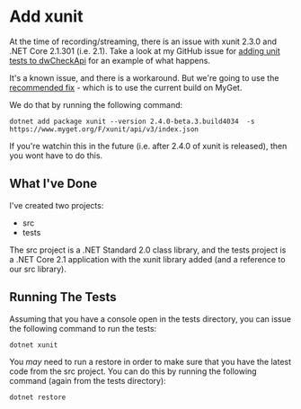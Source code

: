 # Add xunit

At the time of recording/streaming, there is an issue with xunit 2.3.0 and .NET Core 2.1.301 (i.e. 2.1). Take a look at my GitHub issue for [adding unit tests to dwCheckApi](https://github.com/GaProgMan/dwCheckApi/issues/4) for an example of what happens.

It's a known issue, and there is a workaround. But we're going to use the [recommended fix](https://github.com/xunit/xunit/issues/1675) - which is to use the current build on MyGet.

We do that by running the following command:

`dotnet add package xunit --version 2.4.0-beta.3.build4034  -s https://www.myget.org/F/xunit/api/v3/index.json`

If you're watchin this in the future (i.e. after 2.4.0 of xunit is released), then you wont have to do this.

## What I've Done

I've created two projects:

- src
- tests

The src project is a .NET Standard 2.0 class library, and the tests project is a .NET Core 2.1 application with the xunit library added (and a reference to our src library).

## Running The Tests

Assuming that you have a console open in the tests directory, you can issue the following command to run the tests:

`dotnet xunit`

You _may_ need to run a restore in order to make sure that you have the latest code from the src project. You can do this by running the following command (again from the tests directory):

`dotnet restore`